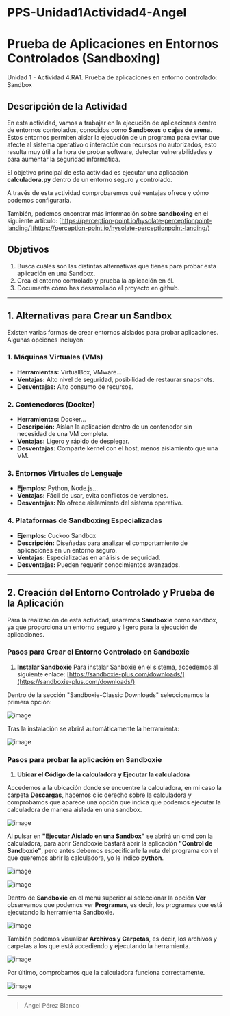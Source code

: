 # PPS-Unidad1Actividad4-Angel

# Prueba de Aplicaciones en Entornos Controlados (Sandboxing)

Unidad 1 - Actividad 4.RA1. Prueba de aplicaciones en entorno controlado: Sandbox

## Descripción de la Actividad
En esta actividad, vamos a trabajar en la ejecución de aplicaciones dentro de entornos controlados, conocidos como **Sandboxes** o **cajas de arena**. Estos entornos permiten aislar la ejecución de un programa para evitar que afecte al sistema operativo o interactúe con recursos no autorizados, esto resulta muy útil a la hora de probar software, detectar vulnerabilidades y para aumentar la seguridad informática. 

El objetivo principal de esta actividad es ejecutar una aplicación **calculadora.py** dentro de un entorno seguro y controlado. 

A través de esta actividad comprobaremos qué ventajas ofrece y cómo podemos configurarla.

También, podemos encontrar más información sobre **sandboxing** en el siguiente artículo: [https://perception-point.io/hysolate-perceptionpoint-landing/](https://perception-point.io/hysolate-perceptionpoint-landing/)


## Objetivos
1. Busca cuáles son las distintas alternativas que tienes para probar esta aplicación en una Sandbox.
2. Crea el entorno controlado y prueba la aplicación en él.
3. Documenta cómo has desarrollado el proyecto en github.

---

## 1. Alternativas para Crear un Sandbox
Existen varias formas de crear entornos aislados para probar aplicaciones. Algunas opciones incluyen:

### **1. Máquinas Virtuales (VMs)**
- **Herramientas:** VirtualBox, VMware...
- **Ventajas:** Alto nivel de seguridad, posibilidad de restaurar snapshots.
- **Desventajas:** Alto consumo de recursos.

### **2. Contenedores (Docker)**
- **Herramientas:** Docker...
- **Descripción:** Aíslan la aplicación dentro de un contenedor sin necesidad de una VM completa.
- **Ventajas:** Ligero y rápido de desplegar.
- **Desventajas:** Comparte kernel con el host, menos aislamiento que una VM.

### **3. Entornos Virtuales de Lenguaje**
- **Ejemplos:** Python, Node.js...
- **Ventajas:** Fácil de usar, evita conflictos de versiones.
- **Desventajas:** No ofrece aislamiento del sistema operativo.

### **4. Plataformas de Sandboxing Especializadas**
- **Ejemplos:** Cuckoo Sandbox
- **Descripción:** Diseñadas para analizar el comportamiento de aplicaciones en un entorno seguro.
- **Ventajas:** Especializadas en análisis de seguridad.
- **Desventajas:** Pueden requerir conocimientos avanzados.

---

## 2. Creación del Entorno Controlado y Prueba de la Aplicación
Para la realización de esta actividad, usaremos **Sandboxie** como sandbox, ya que proporciona un entorno seguro y ligero para la ejecución de aplicaciones.

### **Pasos para Crear el Entorno Controlado en Sandboxie**

1. **Instalar Sandboxie**
Para instalar Sanboxie en el sistema, accedemos al siguiente enlace: [https://sandboxie-plus.com/downloads/](https://sandboxie-plus.com/downloads/)

Dentro de la sección "Sandboxie-Classic Downloads" seleccionamos la primera opción:

![image](https://github.com/user-attachments/assets/fe0463e7-b034-4fb7-9dde-f7956ac8ead1)


Tras la instalación se abrirá automáticamente la herramienta:

![image](https://github.com/user-attachments/assets/d742ddd4-df31-42c4-b669-0d294d3cc45f)


### **Pasos para probar la aplicación en Sandboxie**

1. **Ubicar el Código de la calculadora y Ejecutar la calculadora**

Accedemos a la ubicación donde se encuentre la calculadora, en mi caso la carpeta **Descargas**, hacemos clic derecho sobre la calculadora y comprobamos que aparece una opción que indica que podemos ejecutar la calculadora de manera aislada en una sandbox.

![image](https://github.com/user-attachments/assets/d2cf4920-da23-4f16-9a8b-4e24fb6696b6)

Al pulsar en **"Ejecutar Aislado en una Sandbox"** se abrirá un cmd con la calculadora, para abrir Sandboxie bastará abrir la aplicación **"Control de Sandboxie"**, pero antes debemos especificarle la ruta del programa con el que queremos abrir la calculadora, yo le indico **python**.

![image](https://github.com/user-attachments/assets/95e81c97-782b-43c3-acd3-703c7717e87c)

![image](https://github.com/user-attachments/assets/2ca23d62-5416-4ad1-a707-7de15c9d85ca)

Dentro de **Sandboxie** en el menú superior al seleccionar la opción **Ver** observamos que podemos ver **Programas**, es decir, los programas que está ejecutando la herramienta Sandboxie.

![image](https://github.com/user-attachments/assets/71afefa2-905a-47b4-aaad-2f9a46ab9649)

También podemos visualizar **Archivos y Carpetas**, es decir, los archivos y carpetas a los que está accediendo y ejecutando la herramienta.

![image](https://github.com/user-attachments/assets/c4a4d224-7b77-49a8-9c82-145c66aab511)

Por último, comprobamos que la calculadora funciona correctamente.

![image](https://github.com/user-attachments/assets/80e261a5-cb48-4f4d-bbfd-08f648d35b75)







---

> Ángel Pérez Blanco
